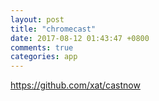 ```yaml
---
layout: post
title: "chromecast"
date: 2017-08-12 01:43:47 +0800
comments: true
categories: app
---
```

https://github.com/xat/castnow